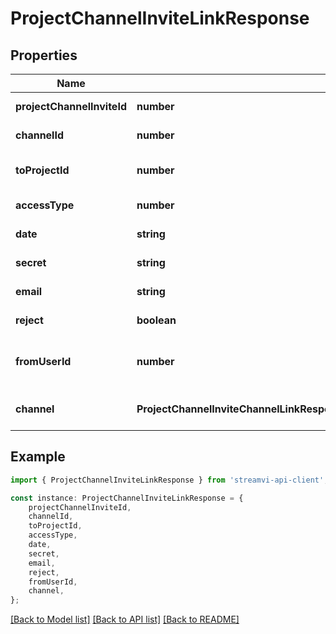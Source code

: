 # ProjectChannelInviteLinkResponse


## Properties

Name | Type | Description | Notes
------------ | ------------- | ------------- | -------------
**projectChannelInviteId** | **number** | Unique id | [default to undefined]
**channelId** | **number** | Channel id | [default to undefined]
**toProjectId** | **number** | Project id (in invite for project id) | [default to undefined]
**accessType** | **number** | Access type | [default to undefined]
**date** | **string** | Date create | [default to undefined]
**secret** | **string** | Secret key for link | [default to undefined]
**email** | **string** | Email | [default to undefined]
**reject** | **boolean** | If rejected then true | [default to undefined]
**fromUserId** | **number** | The user who granted access | [default to undefined]
**channel** | **ProjectChannelInviteChannelLinkResponse**(ProjectChannelInviteChannelLinkResponse.md) | Project info | [optional] [default to undefined]

## Example

```typescript
import { ProjectChannelInviteLinkResponse } from 'streamvi-api-client';

const instance: ProjectChannelInviteLinkResponse = {
    projectChannelInviteId,
    channelId,
    toProjectId,
    accessType,
    date,
    secret,
    email,
    reject,
    fromUserId,
    channel,
};
```

[[Back to Model list]](../README.md#documentation-for-models) [[Back to API list]](../README.md#documentation-for-api-endpoints) [[Back to README]](../README.md)

